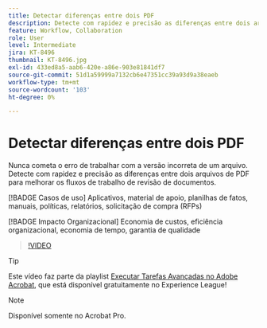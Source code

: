 ```yaml
---
title: Detectar diferenças entre dois PDF
description: Detecte com rapidez e precisão as diferenças entre dois arquivos de PDF para melhorar os fluxos de trabalho de revisão de documentos
feature: Workflow, Collaboration
role: User
level: Intermediate
jira: KT-8496
thumbnail: KT-8496.jpg
exl-id: 433ed8a5-aab6-420e-a86e-903e81841df7
source-git-commit: 51d1a59999a7132cb6e47351cc39a93d9a38eaeb
workflow-type: tm+mt
source-wordcount: '103'
ht-degree: 0%

---
```


# Detectar diferenças entre dois PDF

Nunca cometa o erro de trabalhar com a versão incorreta de um arquivo. Detecte com rapidez e precisão as diferenças entre dois arquivos de PDF para melhorar os fluxos de trabalho de revisão de documentos.

[!BADGE Casos de uso]
Aplicativos, material de apoio, planilhas de fatos, manuais, políticas, relatórios, solicitação de compra (RFPs)

[!BADGE Impacto Organizacional]
Economia de custos, eficiência organizacional, economia de tempo, garantia de qualidade

>[!VIDEO](https://video.tv.adobe.com/v/337211?quality=12&learn=on&hidetitle=true)

>[!TIP]
>
>Este vídeo faz parte da playlist [Executar Tarefas Avançadas no Adobe Acrobat](https://experienceleague.adobe.com/en/playlists/acrobat-peform-advanced-tasks), que está disponível gratuitamente no Experience League!

>[!NOTE]
>
>Disponível somente no Acrobat Pro.
